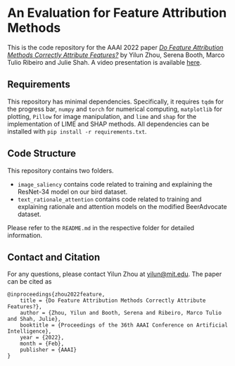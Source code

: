 # An Evaluation for Feature Attribution Methods

This is the code repository for the AAAI 2022 paper [_Do Feature Attribution Methods Correctly Attribute Features?_](https://arxiv.org/abs/2104.14403) by Yilun Zhou, Serena Booth, Marco Tulio Ribeiro and Julie Shah. A video presentation is available [here](https://www.youtube.com/watch?v=kAodFw6jvvo).

## Requirements
This repository has minimal dependencies. Specifically, it requires `tqdm` for the progress bar, `numpy` and `torch` for numerical computing, `matplotlib` for plotting, `Pillow` for image manipulation, and `lime` and `shap` for the implementation of LIME and SHAP methods. All dependencies can be installed with `pip install -r requirements.txt`.

## Code Structure
This repository contains two folders.
* `image_saliency` contains code related to training and explaining the ResNet-34 model on our bird dataset.
* `text_rationale_attention` contains code related to training and explaining rationale and attention models on the modified BeerAdvocate dataset.

Please refer to the `README.md` in the respective folder for detailed information.

## Contact and Citation

For any questions, please contact Yilun Zhou at [yilun@mit.edu](mailto:yilun@mit.edu). The paper can be cited as

```
@inproceedings{zhou2022feature,
    title = {Do Feature Attribution Methods Correctly Attribute Features?},
    author = {Zhou, Yilun and Booth, Serena and Ribeiro, Marco Tulio and Shah, Julie},
    booktitle = {Proceedings of the 36th AAAI Conference on Artificial Intelligence},
    year = {2022},
    month = {Feb},
    publisher = {AAAI}
}
```
